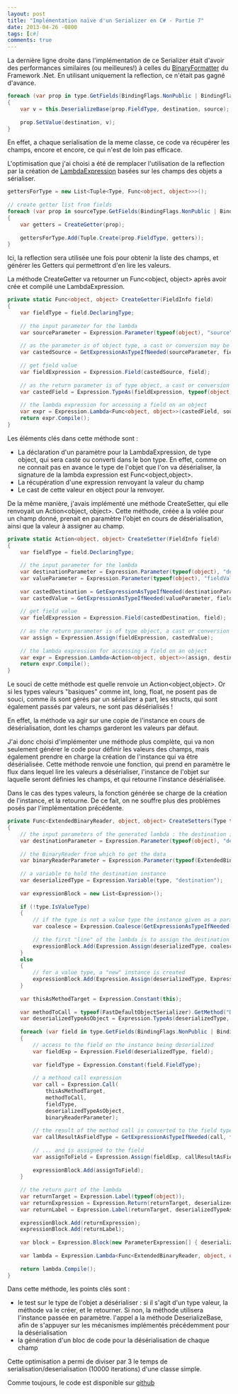 ```yaml
---
layout: post
title: "Implémentation naïve d'un Serializer en C# - Partie 7"
date: 2013-04-26 -0800
tags: [c#]
comments: true
---
```


La dernière ligne droite dans l'implémentation de ce Serializer était d'avoir des performances similaires (ou meilleures!) à celles du [BinaryFormatter](http://msdn.microsoft.com/en-us/library/system.runtime.serialization.formatters.binary.binaryformatter.aspx) du Framework .Net. En utilisant uniquement la reflection, ce n'était pas gagné d'avance.

```` csharp
foreach (var prop in type.GetFields(BindingFlags.NonPublic | BindingFlags.Instance | BindingFlags.Public).OrderBy(x => x.Name))
{
    var v = this.DeserializeBase(prop.FieldType, destination, source);
 
    prop.SetValue(destination, v);
}
```` 

En effet, a chaque serialisation de la meme classe, ce code va récupérer les champs, encore et encore, ce qui n'est de loin pas efficace.

L'optimisation que j'ai choisi a été de remplacer l'utilisation de la reflection par la création de [LambdaExpression](http://msdn.microsoft.com/en-us/library/system.linq.expressions.lambdaexpression.aspx) basées sur les champs des objets a sérialiser.

```` csharp
gettersForType = new List<Tuple<Type, Func<object, object>>>();
 
// create getter list from fields
foreach (var prop in sourceType.GetFields(BindingFlags.NonPublic | BindingFlags.Instance | BindingFlags.Public))
{
    var getters = CreateGetter(prop);
 
    gettersForType.Add(Tuple.Create(prop.FieldType, getters));
}
````

Ici, la reflection sera utilisée une fois pour obtenir la liste des champs, et générer les Getters qui permettront d'en lire les valeurs.

La méthode CreateGetter va retourner un Func<object, object> après avoir crée et compilé une LambdaExpression.

```` csharp
private static Func<object, object> CreateGetter(FieldInfo field)
{
    var fieldType = field.DeclaringType;
 
    // the input parameter for the lambda
    var sourceParameter = Expression.Parameter(typeof(object), "source");
 
    // as the parameter is of object type, a cast or conversion may be required
    var castedSource = GetExpressionAsTypeIfNeeded(sourceParameter, fieldType);
 
    // get field value
    var fieldExpression = Expression.Field(castedSource, field);
 
    // as the return parameter is of type object, a cast or conversion may be required
    var castedField = Expression.TypeAs(fieldExpression, typeof(object));
 
    // the lambda expression for accessing a field on an object
    var expr = Expression.Lambda<Func<object, object>>(castedField, sourceParameter);
    return expr.Compile();
}
````

Les éléments clés dans cette méthode sont :

- La déclaration d'un paramètre pour la LambdaExpression, de type object, qui sera casté ou converti dans le bon type. En effet, comme on ne connait pas en avance le type de l'objet que l'on va désérialiser, la signature de la lambda expression est Func<object,object>.
- La récupération d'une expression renvoyant la valeur du champ
- Le cast de cette valeur en object pour la renvoyer.

De la même manière, j'avais implémenté une méthode CreateSetter, qui elle renvoyait un Action<object, object>. Cette méthode, créée a la volée pour un champ donné, prenait en paramètre l'objet en cours de désérialisation, ainsi que la valeur à assigner au champ.

```` csharp
private static Action<object, object> CreateSetter(FieldInfo field)
{
    var fieldType = field.DeclaringType;
 
    // the input parameter for the lambda
    var destinationParameter = Expression.Parameter(typeof(object), "destination");
    var valueParameter = Expression.Parameter(typeof(object), "fieldValue");
 
    var castedDestination = GetExpressionAsTypeIfNeeded(destinationParameter, fieldType);
    var castedValue = GetExpressionAsTypeIfNeeded(valueParameter, field.FieldType);
 
    // get field value
    var fieldExpression = Expression.Field(castedDestination, field);
 
    // as the return parameter is of type object, a cast or conversion may be required
    var assign = Expression.Assign(fieldExpression, castedValue);
 
    // the lambda expression for accessing a field on an object
    var expr = Expression.Lambda<Action<object, object>>(assign, destinationParameter, valueParameter);
    return expr.Compile();
}
````

Le souci de cette méthode est quelle renvoie un Action<object,object>. Or si les types valeurs "basiques" comme int, long, float, ne posent pas de souci, comme ils sont gérés par un sérializer a part, les structs, qui sont également passés par valeurs, ne sont pas désérialisés !

En effet, la méthode va agir sur une copie de l'instance en cours de désérialisation, dont les champs garderont les valeurs par défaut.

J'ai donc choisi d'implémenter une méthode plus complète, qui va non seulement générer le code pour définir les valeurs des champs, mais également prendre en charge la création de l'instance qui va être désérialisée. Cette méthode renvoie une fonction, qui prend en paramètre le flux dans lequel lire les valeurs a désérialiser, l'instance de l'objet sur laquelle seront définies les champs, et qui retourne l'instance désérialisée.

Dans le cas des types valeurs, la fonction générée se charge de la création de l'instance, et la retourne. De ce fait, on ne souffre plus des problèmes posés par l'implémentation précédente.

```` csharp
private Func<ExtendedBinaryReader, object, object> CreateSetters(Type type)
{
    // the input parameters of the generated lambda : the destination instance on which the setters will be applied
    var destinationParameter = Expression.Parameter(typeof(object), "destination");
 
    // the BinaryReader from which to get the data
    var binaryReaderParameter = Expression.Parameter(typeof(ExtendedBinaryReader), "source");
 
    // a variable to hold the destination instance
    var deserializedType = Expression.Variable(type, "destination");
 
    var expressionBlock = new List<Expression>();
 
    if (!type.IsValueType)
    {
        // if the type is not a value type the instance given as a parameter is used, or a new instance is created
        var coalesce = Expression.Coalesce(GetExpressionAsTypeIfNeeded(destinationParameter, type), Expression.New(type));
 
        // the first "line" of the lambda is to assign the destination variable
        expressionBlock.Add(Expression.Assign(deserializedType, coalesce));
    }
    else
    {
        // for a value type, a "new" instance is created
        expressionBlock.Add(Expression.Assign(deserializedType, Expression.New(type)));
    }
 
    var thisAsMethodTarget = Expression.Constant(this);
 
    var methodToCall = typeof(FastDefaultObjectSerializer).GetMethod("DeserializeBase");
    var deserializedTypeAsObject = Expression.TypeAs(deserializedType, typeof(object));
 
    foreach (var field in type.GetFields(BindingFlags.NonPublic | BindingFlags.Instance | BindingFlags.Public))
    {
        // access to the field on the instance being deserialized
        var fieldExp = Expression.Field(deserializedType, field);
 
        var fieldType = Expression.Constant(field.FieldType);
 
        // a methood call expression
        var call = Expression.Call(
            thisAsMethodTarget,
            methodToCall,
            fieldType,
            deserializedTypeAsObject,
            binaryReaderParameter);
 
        // the result of the method call is converted to the field type if needed ...
        var callResultAsFieldType = GetExpressionAsTypeIfNeeded(call, field.FieldType);
 
        // ... and is assigned to the field
        var assignToField = Expression.Assign(fieldExp, callResultAsFieldType);
 
        expressionBlock.Add(assignToField);
    }
 
    // the return part of the lambda
    var returnTarget = Expression.Label(typeof(object));
    var returnExpression = Expression.Return(returnTarget, deserializedTypeAsObject, typeof(object));
    var returnLabel = Expression.Label(returnTarget, deserializedTypeAsObject);
 
    expressionBlock.Add(returnExpression);
    expressionBlock.Add(returnLabel);
 
    var block = Expression.Block(new ParameterExpression[] { deserializedType }, expressionBlock);
 
    var lambda = Expression.Lambda<Func<ExtendedBinaryReader, object, object>>(block, binaryReaderParameter, destinationParameter);
 
    return lambda.Compile();
}
````

Dans cette méthode, les points clés sont :

- le test sur le type de l'objet a désérialiser : si il s'agit d'un type valeur, la méthode va le créer, et le retourner. Si non, la méthode utilisera l'instance passée en paramètre.
l'appel a la méthode DeserializeBase, afin de s'appuyer sur les mécanismes implémentés précédemment pour la désérialisation
- la génération d'un bloc de code pour la désérialisation de chaque champ

Cette optimisation a permi de diviser par 3 le temps de serialisation/deserialisation (10000 iterations) d'une classe simple.

Comme toujours, le code est disponible sur [github](https://github.com/mathieubrun/Samples.SerializerFun)
